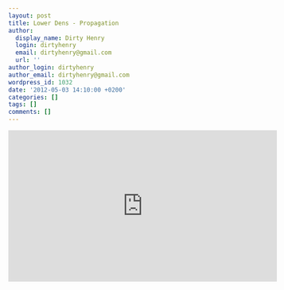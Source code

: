 ```yaml
---
layout: post
title: Lower Dens - Propagation
author:
  display_name: Dirty Henry
  login: dirtyhenry
  email: dirtyhenry@gmail.com
  url: ''
author_login: dirtyhenry
author_email: dirtyhenry@gmail.com
wordpress_id: 1032
date: '2012-05-03 14:10:00 +0200'
categories: []
tags: []
comments: []
---
```

<iframe width="540" height="304" src="http://www.youtube.com/embed/GafB7NQvQWg" frameborder="0" allowfullscreen></iframe>
